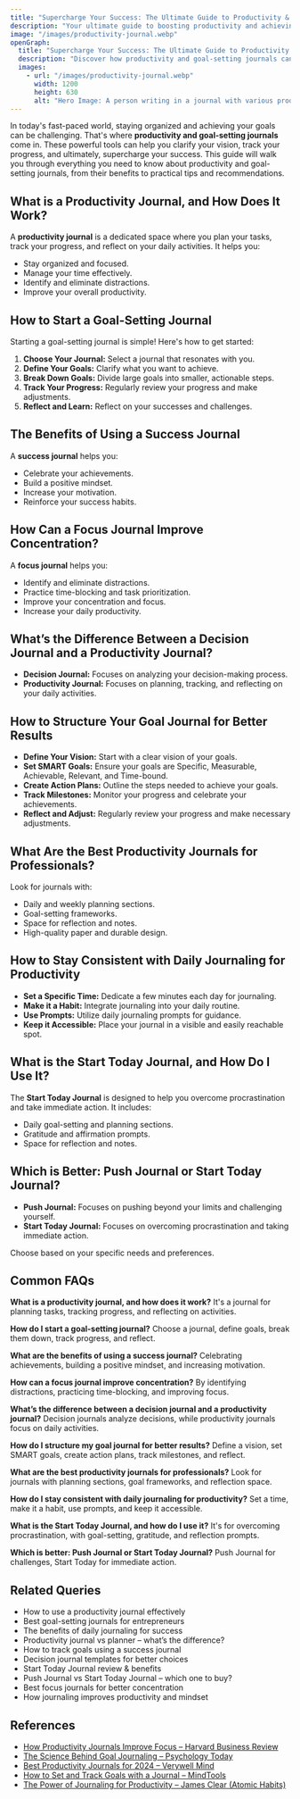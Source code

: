 ```yaml
---
title: "Supercharge Your Success: The Ultimate Guide to Productivity & Goal-Setting Journals"
description: "Your ultimate guide to boosting productivity and achieving your goals through effective journaling."
image: "/images/productivity-journal.webp"
openGraph:
  title: "Supercharge Your Success: The Ultimate Guide to Productivity & Goal-Setting Journals"
  description: "Discover how productivity and goal-setting journals can help you supercharge your success."
  images:
    - url: "/images/productivity-journal.webp"
      width: 1200
      height: 630
      alt: "Hero Image: A person writing in a journal with various productivity and goal-setting tools around them."
---
```



In today's fast-paced world, staying organized and achieving your goals can be challenging. That's where **productivity and goal-setting journals** come in. These powerful tools can help you clarify your vision, track your progress, and ultimately, supercharge your success. This guide will walk you through everything you need to know about productivity and goal-setting journals, from their benefits to practical tips and recommendations.

## What is a Productivity Journal, and How Does It Work?

A **productivity journal** is a dedicated space where you plan your tasks, track your progress, and reflect on your daily activities. It helps you:

* Stay organized and focused.
* Manage your time effectively.
* Identify and eliminate distractions.
* Improve your overall productivity.

## How to Start a Goal-Setting Journal

Starting a goal-setting journal is simple! Here's how to get started:

1.  **Choose Your Journal:** Select a journal that resonates with you.
2.  **Define Your Goals:** Clarify what you want to achieve.
3.  **Break Down Goals:** Divide large goals into smaller, actionable steps.
4.  **Track Your Progress:** Regularly review your progress and make adjustments.
5.  **Reflect and Learn:** Reflect on your successes and challenges.

## The Benefits of Using a Success Journal

A **success journal** helps you:

* Celebrate your achievements.
* Build a positive mindset.
* Increase your motivation.
* Reinforce your success habits.

## How Can a Focus Journal Improve Concentration?

A **focus journal** helps you:

* Identify and eliminate distractions.
* Practice time-blocking and task prioritization.
* Improve your concentration and focus.
* Increase your daily productivity.

## What’s the Difference Between a Decision Journal and a Productivity Journal?

* **Decision Journal:** Focuses on analyzing your decision-making process.
* **Productivity Journal:** Focuses on planning, tracking, and reflecting on your daily activities.

## How to Structure Your Goal Journal for Better Results

* **Define Your Vision:** Start with a clear vision of your goals.
* **Set SMART Goals:** Ensure your goals are Specific, Measurable, Achievable, Relevant, and Time-bound.
* **Create Action Plans:** Outline the steps needed to achieve your goals.
* **Track Milestones:** Monitor your progress and celebrate your achievements.
* **Reflect and Adjust:** Regularly review your progress and make necessary adjustments.

## What Are the Best Productivity Journals for Professionals?

Look for journals with:

* Daily and weekly planning sections.
* Goal-setting frameworks.
* Space for reflection and notes.
* High-quality paper and durable design.

## How to Stay Consistent with Daily Journaling for Productivity

* **Set a Specific Time:** Dedicate a few minutes each day for journaling.
* **Make it a Habit:** Integrate journaling into your daily routine.
* **Use Prompts:** Utilize daily journaling prompts for guidance.
* **Keep it Accessible:** Place your journal in a visible and easily reachable spot.

## What is the Start Today Journal, and How Do I Use It?

The **Start Today Journal** is designed to help you overcome procrastination and take immediate action. It includes:

* Daily goal-setting and planning sections.
* Gratitude and affirmation prompts.
* Space for reflection and notes.

## Which is Better: Push Journal or Start Today Journal?

* **Push Journal:** Focuses on pushing beyond your limits and challenging yourself.
* **Start Today Journal:** Focuses on overcoming procrastination and taking immediate action.

Choose based on your specific needs and preferences.

## Common FAQs

**What is a productivity journal, and how does it work?**
It's a journal for planning tasks, tracking progress, and reflecting on activities.

**How do I start a goal-setting journal?**
Choose a journal, define goals, break them down, track progress, and reflect.

**What are the benefits of using a success journal?**
Celebrating achievements, building a positive mindset, and increasing motivation.

**How can a focus journal improve concentration?**
By identifying distractions, practicing time-blocking, and improving focus.

**What’s the difference between a decision journal and a productivity journal?**
Decision journals analyze decisions, while productivity journals focus on daily activities.

**How do I structure my goal journal for better results?**
Define a vision, set SMART goals, create action plans, track milestones, and reflect.

**What are the best productivity journals for professionals?**
Look for journals with planning sections, goal frameworks, and reflection space.

**How do I stay consistent with daily journaling for productivity?**
Set a time, make it a habit, use prompts, and keep it accessible.

**What is the Start Today Journal, and how do I use it?**
It's for overcoming procrastination, with goal-setting, gratitude, and reflection prompts.

**Which is better: Push Journal or Start Today Journal?**
Push Journal for challenges, Start Today for immediate action.

## Related Queries

* How to use a productivity journal effectively
* Best goal-setting journals for entrepreneurs
* The benefits of daily journaling for success
* Productivity journal vs planner – what’s the difference?
* How to track goals using a success journal
* Decision journal templates for better choices
* Start Today Journal review & benefits
* Push Journal vs Start Today Journal – which one to buy?
* Best focus journals for better concentration
* How journaling improves productivity and mindset

## References

* [How Productivity Journals Improve Focus – Harvard Business Review](https://hbr.org/2021/03/how-productivity-journals-improve-focus)
* [The Science Behind Goal Journaling – Psychology Today](https://www.psychologytoday.com/us/blog/prescriptions-life/202106/the-science-behind-goal-journaling)
* [Best Productivity Journals for 2024 – Verywell Mind](https://www.verywellmind.com/best-productivity-journals-5190978)
* [How to Set and Track Goals with a Journal – MindTools](https://www.mindtools.com/page8/article_05.htm)
* [The Power of Journaling for Productivity – James Clear (Atomic Habits)](https://jamesclear.com/journaling-productivity)